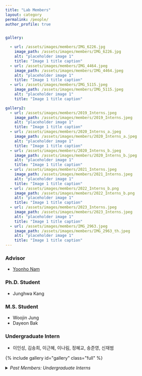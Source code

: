 ```yaml
---
title: "Lab Members"
layout: category
permalink: /people/
author_profile: true


gallery:  

  - url: /assets/images/members/IMG_6226.jpg
    image_path: /assets/images/members/IMG_6226.jpg
    alt: "placeholder image 1"
    title: "Image 1 title caption"
  - url: /assets/images/members/IMG_4464.jpeg
    image_path: /assets/images/members/IMG_4464.jpeg
    alt: "placeholder image 1"
    title: "Image 1 title caption"
  - url: /assets/images/members/IMG_5115.jpeg
    image_path: /assets/images/members/IMG_5115.jpeg
    alt: "placeholder image 1"
    title: "Image 1 title caption"

gallery2:  
  - url: /assets/images/members/2019_Interns.jpeg
    image_path: /assets/images/members/2019_Interns.jpeg
    alt: "placeholder image 1"
    title: "Image 1 title caption"
  - url: /assets/images/members/2020_Interns_a.jpeg
    image_path: /assets/images/members/2020_Interns_a.jpeg
    alt: "placeholder image 1"
    title: "Image 1 title caption"
  - url: /assets/images/members/2020_Interns_b.jpeg
    image_path: /assets/images/members/2020_Interns_b.jpeg
    alt: "placeholder image 1"
    title: "Image 1 title caption" 
  - url: /assets/images/members/2021_Interns.jpeg
    image_path: /assets/images/members/2021_Interns.jpeg
    alt: "placeholder image 1"
    title: "Image 1 title caption"
  - url: /assets/images/members/2022_Interns_b.png
    image_path: /assets/images/members/2022_Interns_b.png
    alt: "placeholder image 1"
    title: "Image 1 title caption"     
  - url: /assets/images/members/2023_Interns.jpeg
    image_path: /assets/images/members/2023_Interns.jpeg
    alt: "placeholder image 1"
    title: "Image 1 title caption"        
  - url: /assets/images/members/IMG_2963.jpeg
    image_path: /assets/images/members/IMG_2963_th.jpeg
    alt: "placeholder image 1"
    title: "Image 1 title caption"    
---
```


### Advisor
- [Yoonho Nam](https://yoonhonam.github.io)

### Ph.D. Student
- Junghwa Kang

### M.S. Student
- Woojin Jung
- Dayeon Bak

### Undergraduate Intern
- 이인성, 김송희, 이근혜, 이나림, 정혜교, 송준영, 신재범

{% include gallery id="gallery" class="full" %}

<details>
  <summary><i>Past Members: Undergraduate Interns</i></summary>
  <ul>
    <li>2019: 김현하 (BME16), 김은진 (BME16), 김은비 (BME16), 이혜빈 (BME16), 고인경 (BME17), 임지선 (BME17)</li>
    <li>2020: 김성용 (BME16), 장승운 (BME16), 유환승 (BME16), 김현진 (BME17), 백다영 (BME17), 정시윤 (BME18)</li>
    <li>2021: 유영범 (BME16), 김규아 (BME19), 류진하 (BME19), 유내정 (BME19), 김영주 (BME19), 이수민 (BME19), 김수민 (BME19)</li>
    <li>2022: 김하람 (BME17), 배강현 (BME18), 지종민 (BME18), 김수연 (BME19), 정은선 (BME19), 박민정 (BME20), 박찬희 (BME20)</li>
    <li>2023: 권오준 (BME19), 이승주 (BME19), 최대현 (BME19), 박지현 (BME20), 조현서 (BME20), 유하경 (BME20), 권은아 (화공19)</li>
    <li>2024: 김우승 (BME18), 유창민 (BME19), 강대홍 (BME20)</li>
    {% include gallery id="gallery2" class="full" %}
  </ul>

</details>